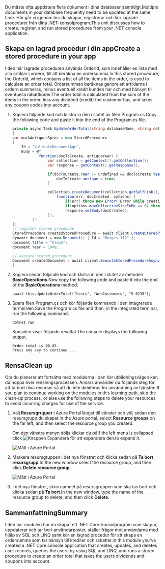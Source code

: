 <span data-ttu-id="f60ba-101">Du måste ofta uppdatera flera dokument i dina databaser samtidigt.</span><span class="sxs-lookup"><span data-stu-id="f60ba-101">Multiple documents in your database frequently need to be updated at the same time.</span></span> <span data-ttu-id="f60ba-102">Här går vi igenom hur du skapar, registrerar och kör lagrade procedurer från dina .NET-konsolprogram.</span><span class="sxs-lookup"><span data-stu-id="f60ba-102">This unit discusses how to create, register, and run stored procedures from your .NET console application.</span></span>

## <a name="create-a-stored-procedure-in-your-app"></a><span data-ttu-id="f60ba-103">Skapa en lagrad procedur i din app</span><span class="sxs-lookup"><span data-stu-id="f60ba-103">Create a stored procedure in your app</span></span>

<span data-ttu-id="f60ba-104">I den här lagrade proceduren används OrderId, som innehåller en lista med alla artiklar i ordern, till att beräkna en ordersumma.</span><span class="sxs-lookup"><span data-stu-id="f60ba-104">In this stored procedure, the OrderId, which contains a list of all the items in the order, is used to calculate an order total.</span></span> <span data-ttu-id="f60ba-105">Ordersumman beräknas genom att artiklarna i ordern summeras, minus eventuell kredit kunden har och med hänsyn till eventuella rabattkoder.</span><span class="sxs-lookup"><span data-stu-id="f60ba-105">The order total is calculated from the sum of the items in the order, less any dividend (credit) the customer has, and takes any coupon codes into account.</span></span>

1. <span data-ttu-id="f60ba-106">Kopiera följande kod och klistra in den i slutet av filen Program.cs.</span><span class="sxs-lookup"><span data-stu-id="f60ba-106">Copy the following code and paste it into the end of the Program.cs file.</span></span>

    <!--TODO: Update sproc to take order total and check for available dividend, and use of summer coupon code, and provide updated total-->
    ```csharp
    private async Task UpdateOrderTotal(string databaseName, string collectionName, Order orderId)
    {
    var markAntiquesSproc = new StoredProcedure
    {
        Id = "ValidateDocumentAge",
        Body = @"
                function(docToCreate, antiqueYear) {
                    var collection = getContext().getCollection();    
                    var response = getContext().getResponse();    
    
                    if(docToCreate.Year != undefined && docToCreate.Year < antiqueYear){
                        docToCreate.antique = true;
                    }
    
                    collection.createDocument(collection.getSelfLink(), docToCreate, {}, 
                        function(err, docCreated, options) { 
                            if(err) throw new Error('Error while creating document: ' + err.message);                              
                            if(options.maxCollectionSizeInMb == 0) throw 'max collection size not found'; 
                            response.setBody(docCreated);
                    });
             }"
    };
    // register stored procedure
    StoredProcedure createdStoredProcedure = await client.CreateStoredProcedureAsync(UriFactory.CreateDocumentCollectionUri("db", "coll"), markAntiquesSproc);
    dynamic document = new Document() { Id = "Borges_112" };
    document.Title = "Aleph";
    document.Year = 1949;
    
    // execute stored procedure
    Document createdDocument = await client.ExecuteStoredProcedureAsync<Document>(UriFactory.CreateStoredProcedureUri("db", "coll", "ValidateDocumentAge"), document, 1920);
    }
    ```

2. <span data-ttu-id="f60ba-107">Kopiera sedan följande kod och klistra in den i slutet av metoden **BasicOperations**.</span><span class="sxs-lookup"><span data-stu-id="f60ba-107">Now copy the following code and paste it into the end of the **BasicOperations** method.</span></span>

    ```
    await this.UpdateOrderTotal("Users", "WebCustomers", "5-6235");
    ```

3. <span data-ttu-id="f60ba-108">Spara filen Program.cs och kör följande kommando i den integrerade terminalen.</span><span class="sxs-lookup"><span data-stu-id="f60ba-108">Save the Program.cs file and then, in the integrated terminal, run the following command.</span></span>

    ```
    dotnet run
    ```

    <span data-ttu-id="f60ba-109">Konsolen visar följande resultat.</span><span class="sxs-lookup"><span data-stu-id="f60ba-109">The console displays the following output.</span></span>

    ```
    Order total is 90.85.
    Press any key to continue ...
    ```

## <a name="clean-up"></a><span data-ttu-id="f60ba-110">Rensa</span><span class="sxs-lookup"><span data-stu-id="f60ba-110">Clean up</span></span>

<span data-ttu-id="f60ba-111">Om du planerar att fortsätta med modulerna i den här utbildningsvägen kan du hoppa över rensningsprocessen. Annars använder du följande steg för att ta bort dina resurser så att du inte debiteras för användning av tjänsten.</span><span class="sxs-lookup"><span data-stu-id="f60ba-111">If you plan to continue working on the modules in this learning path, skip the clean-up process, or else use the following steps to delete your resources to avoid incurring charges for use of the service.</span></span>

1. <span data-ttu-id="f60ba-112">Välj **Resursgrupper** i Azure Portal längst till vänster och välj sedan den resursgrupp du skapat.</span><span class="sxs-lookup"><span data-stu-id="f60ba-112">In the Azure portal, select **Resource groups** on the far left, and then select the resource group you created.</span></span>  

    <span data-ttu-id="f60ba-113">Om den vänstra menyn döljs klickar du på</span><span class="sxs-lookup"><span data-stu-id="f60ba-113">If the left menu is collapsed, click</span></span> ![Knappen Expandera](../media/5-javascript-programming/expand.png) <span data-ttu-id="f60ba-115">för att expandera den.</span><span class="sxs-lookup"><span data-stu-id="f60ba-115">to expand it.</span></span>

   ![Mått i Azure Portal](../media/5-javascript-programming/delete-resources-select.png)

2. <span data-ttu-id="f60ba-117">Markera resursgruppen i det nya fönstret och klicka sedan på **Ta bort resursgrupp**.</span><span class="sxs-lookup"><span data-stu-id="f60ba-117">In the new window select the resource group, and then click **Delete resource group**.</span></span>

   ![Mått i Azure Portal](../media/5-javascript-programming/delete-resources.png)

3. <span data-ttu-id="f60ba-119">I det nya fönstret, skriv namnet på resursgruppen som ska tas bort och klicka sedan på **Ta bort**.</span><span class="sxs-lookup"><span data-stu-id="f60ba-119">In the new window, type the name of the resource group to delete, and then click **Delete**.</span></span>

## <a name="summary"></a><span data-ttu-id="f60ba-120">Sammanfattning</span><span class="sxs-lookup"><span data-stu-id="f60ba-120">Summary</span></span>

<span data-ttu-id="f60ba-121">I den här modulen har du skapat ett .NET Core-konsolprogram som skapar, uppdaterar och tar bort användarposter, ställer frågor mot användarna med hjälp av SQL och LINQ samt kör en lagrad procedur för att skapa en ordersumma som tar hänsyn till krediter och rabatter.</span><span class="sxs-lookup"><span data-stu-id="f60ba-121">In this module you've created a .NET Core console application that creates, updates, and deletes user records, queries the users by using SQL and LINQ, and runs a stored procedure to create an order total that takes the users dividends and coupons into account.</span></span>